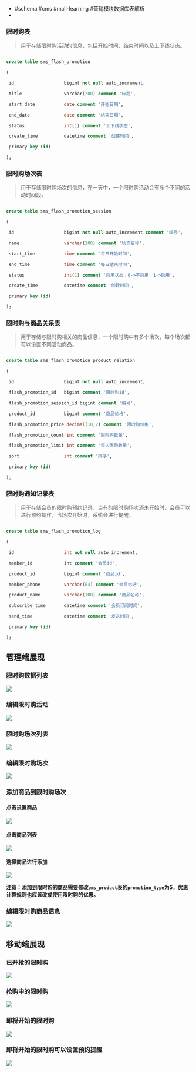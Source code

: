 - #schema #cms #mall-learning #营销模块数据库表解析
-
### 限时购表

> 用于存储限时购活动的信息，包括开始时间、结束时间以及上下线状态。

```sql

create table sms_flash_promotion

(

 id                   bigint not null auto_increment,

 title                varchar(200) comment '标题',

 start_date           date comment '开始日期',

 end_date             date comment '结束日期',

 status               int(1) comment '上下线状态',

 create_time          datetime comment '创建时间',

 primary key (id)

);

```
### 限时购场次表

> 用于存储限时购场次的信息，在一天中，一个限时购活动会有多个不同的活动时间段。

```sql

create table sms_flash_promotion_session

(

 id                   bigint not null auto_increment comment '编号',

 name                 varchar(200) comment '场次名称',

 start_time           time comment '每日开始时间',

 end_time             time comment '每日结束时间',

 status               int(1) comment '启用状态：0->不启用；1->启用',

 create_time          datetime comment '创建时间',

 primary key (id)

);

```
### 限时购与商品关系表

> 用于存储与限时购相关的商品信息，一个限时购中有多个场次，每个场次都可以设置不同活动商品。

```sql

create table sms_flash_promotion_product_relation

(

 id                   bigint not null auto_increment,

 flash_promotion_id   bigint comment '限时购id',

 flash_promotion_session_id bigint comment '编号',

 product_id           bigint comment '商品价格',

 flash_promotion_price decimal(10,2) comment '限时购价格',

 flash_promotion_count int comment '限时购数量',

 flash_promotion_limit int comment '每人限购数量',

 sort                 int comment '排序',

 primary key (id)

);

```
### 限时购通知记录表

> 用于存储会员的限时购预约记录，当有的限时购场次还未开始时，会员可以进行预约操作，当场次开始时，系统会进行提醒。

```sql

create table sms_flash_promotion_log

(

 id                   int not null auto_increment,

 member_id            int comment '会员id',

 product_id           bigint comment '商品id',

 member_phone         varchar(64) comment '会员电话',

 product_name         varchar(100) comment '商品名称',

 subscribe_time       datetime comment '会员订阅时间',

 send_time            datetime comment '发送时间',

 primary key (id)

);

```
## 管理端展现
### 限时购数据列表

![](https://github.com/macrozheng/mall-learning/raw/master/docs/images/database_screen_72.png)
### 编辑限时购活动

![](https://github.com/macrozheng/mall-learning/raw/master/docs/images/database_screen_73.png)
### 限时购场次列表

![](https://github.com/macrozheng/mall-learning/raw/master/docs/images/database_screen_74.png)
### 编辑限时购场次

![](https://github.com/macrozheng/mall-learning/raw/master/docs/images/database_screen_75.png)
### 添加商品到限时购场次
#### 点击设置商品

![](https://github.com/macrozheng/mall-learning/raw/master/docs/images/database_screen_76.png)
#### 点击商品列表

![](https://github.com/macrozheng/mall-learning/raw/master/docs/images/database_screen_77.png)
#### 选择商品进行添加

![](https://github.com/macrozheng/mall-learning/raw/master/docs/images/database_screen_78.png)

**注意：添加到限时购的商品需要修改`pms_product`表的`promotion_type`为5，优惠计算规则也应该改成使用限时购的优惠。**
### 编辑限时购商品信息

![](https://github.com/macrozheng/mall-learning/raw/master/docs/images/database_screen_79.png)
## 移动端展现
### 已开抢的限时购

![](https://github.com/macrozheng/mall-learning/raw/master/docs/images/database_screen_80.png)
### 抢购中的限时购

![](https://github.com/macrozheng/mall-learning/raw/master/docs/images/database_screen_81.png)
### 即将开始的限时购

![](https://github.com/macrozheng/mall-learning/raw/master/docs/images/database_screen_82.png)
### 即将开始的限时购可以设置预约提醒

![](https://github.com/macrozheng/mall-learning/raw/master/docs/images/database_screen_83.png)